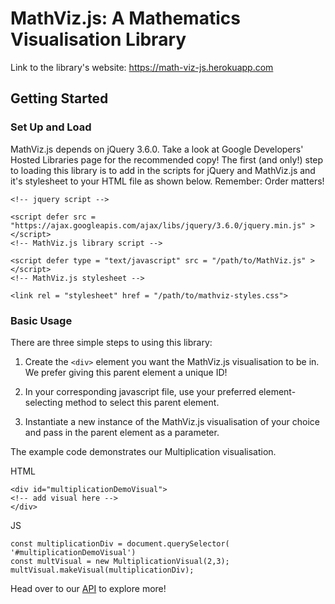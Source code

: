 # MathViz.js: A Mathematics Visualisation Library
Link to the library's website: https://math-viz-js.herokuapp.com

## Getting Started

### Set Up and Load
MathViz.js depends on jQuery 3.6.0. Take a look at Google Developers' Hosted Libraries page for the recommended copy!
The first (and only!) step to loading this library is to add in the scripts for jQuery and MathViz.js and it's stylesheet to your HTML file as shown below.
Remember: Order matters!

```
<!-- jquery script -->

<script defer src = "https://ajax.googleapis.com/ajax/libs/jquery/3.6.0/jquery.min.js" ></script>
<!-- MathViz.js library script -->

<script defer type = "text/javascript" src = "/path/to/MathViz.js" ></script>
<!-- MathViz.js stylesheet -->

<link rel = "stylesheet" href = "/path/to/mathviz-styles.css">
```

### Basic Usage

There are three simple steps to using this library:

1. Create the ```<div>``` element you want the MathViz.js visualisation to be in. We prefer giving this parent element a unique ID!

2. In your corresponding javascript file, use your preferred element-selecting method to select this parent element.

3. Instantiate a new instance of the MathViz.js visualisation of your choice and pass in the parent element as a parameter.

The example code demonstrates our Multiplication visualisation.
  
  HTML
  
  ```
<div id="multiplicationDemoVisual">
<!-- add visual here -->
</div>
  ```
  
  JS
  ```
const multiplicationDiv = document.querySelector( '#multiplicationDemoVisual')
const multVisual = new MultiplicationVisual(2,3); multVisual.makeVisual(multiplicationDiv);
  ```
  
  Head over to our [API](https://math-viz-js.herokuapp.com/api.html "API") to explore more!
